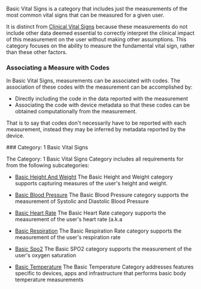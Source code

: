 <!-- basic_vital_signs.md {% comment %}
*****************************************************************************************
*                            WARNING: DO NOT EDIT THIS FILE                             *
*                                                                                       *
* This file is generated by SUSHI. Any edits you make to this file will be overwritten. *
*                                                                                       *
* To change the contents of this file, edit the original source file at:                *
* ig-data\input\pagecontent\23_basic_vital_signs.md                                     *
*****************************************************************************************
{% endcomment %} -->
Basic Vital Signs is a category that includes just the measurements of the
most common vital signs that can be measured for a given user.

It is distinct from [Clinical Vital Signs](clinical_vital_signs.html) because
these measurements do not include other data deemed essential to correctly
interpret the clinical impact of this measurement on the user without making
other assumptions. This category focuses on the ability to measure the
fundamental vital sign, rather than these other factors.

### Associating a Measure with Codes
In Basic Vital Signs, measurements can be associated with codes.  The association of
these codes with the measurement can be accomplished by:

* Directly including the code in the data reported with the measurement
* Associating the code with device metadata so that these codes can be obtained
  computationally from the measurement.

That is to say that codes don't necessarily have to be reported with each measurement,
instead they may be inferred by metadata reported by the device.

<span id='1-basic-vital-signs'/>
### Category: 1 Basic Vital Signs

The Category: 1 Basic Vital Signs Category includes all requirements for from the following subcategories:
 * [Basic Height And Weight](basic_height_and_weight.html)
   The Basic Height and Weight category supports capturing measures of the user's height and weight.

 * [Basic Blood Pressure](basic_blood_pressure.html)
   The Basic Blood Pressure category supports the measurement of Systolic and Diastolic Blood Pressure

 * [Basic Heart Rate](basic_heart_rate.html)
   The Basic Heart Rate category supports the measurement of the user's heart rate (a.k.a

 * [Basic Respiration](basic_respiration.html)
   The Basic Respiration Rate category supports the measurement of the user's respiration rate

 * [Basic Spo2](basic_spo2.html)
   The Basic SPO2 category supports the measurement of the user's oxygen saturation

 * [Basic Temperature](basic_temperature.html)
   The Basic Temperature Category addresses features specific to devices, apps and infrastructure that performs basic body temperature measurements

